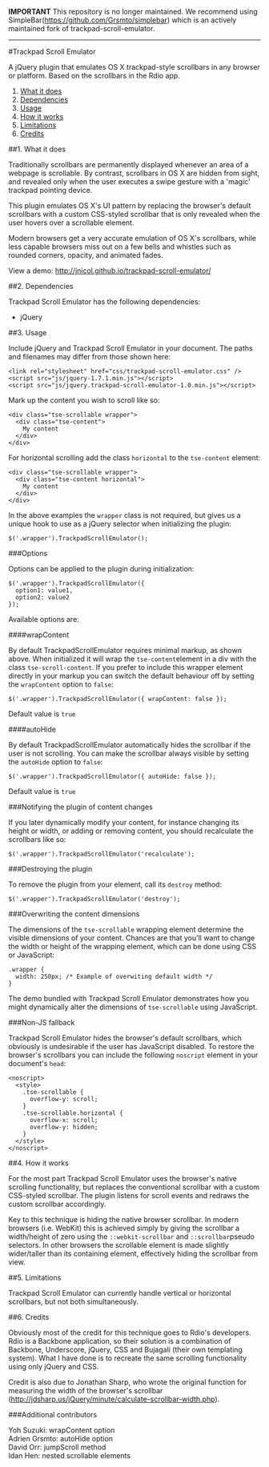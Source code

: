 **IMPORTANT** This repository is no longer maintained. We recommend using SimpleBar(https://github.com/Grsmto/simplebar) which is an actively maintained fork of trackpad-scroll-emulator.

<hr>

#Trackpad Scroll Emulator

A jQuery plugin that emulates OS X trackpad-style scrollbars in any browser or platform. Based on the scrollbars in the Rdio app.

1. [What it does](#1-what-it-does)
2. [Dependencies](#2-dependencies)
3. [Usage](#3-usage)
4. [How it works](#4-how-it-works)
5. [Limitations](#5-limitations)
6. [Credits](#6-credits)

##1. What it does

Traditionally scrollbars are permanently displayed whenever an area of a webpage is scrollable. By contrast, scrollbars in OS X are hidden from sight, and revealed only when the user executes a swipe gesture with a 'magic' trackpad pointing device.

This plugin emulates OS X's UI pattern by replacing the browser's default scrollbars with a custom CSS-styled scrollbar that is only revealed when the user hovers over a scrollable element.

Modern browsers get a very accurate emulation of OS X's scrollbars, while less capable browsers miss out on a few bells and whistles such as rounded corners, opacity, and animated fades.

View a demo: http://jnicol.github.io/trackpad-scroll-emulator/

##2. Dependencies

Trackpad Scroll Emulator has the following dependencies:

- jQuery

##3. Usage

Include jQuery and Trackpad Scroll Emulator in your document. The paths and filenames may differ from those shown here:

    <link rel="stylesheet" href="css/trackpad-scroll-emulator.css" />
    <script src="js/jquery-1.7.1.min.js"></script>
    <script src="js/jquery.trackpad-scroll-emulator-1.0.min.js"></script>

Mark up the content you wish to scroll like so:

    <div class="tse-scrollable wrapper">
      <div class="tse-content">
        My content
      </div>
    </div>

For horizontal scrolling add the class `horizontal` to the `tse-content` element:

    <div class="tse-scrollable wrapper">
      <div class="tse-content horizontal">
        My content
      </div>
    </div>

In the above examples the `wrapper` class is not required, but gives us a unique hook to use as a jQuery selector when initializing the plugin:

    $('.wrapper').TrackpadScrollEmulator();

###Options

Options can be applied to the plugin during initialization:

    $('.wrapper').TrackpadScrollEmulator({
      option1: value1,
      option2: value2
    });

Available options are:

####wrapContent

By default TrackpadScrollEmulator requires minimal markup, as shown above. When initialized it will wrap the `tse-content`element in a div with the class `tse-scroll-content`. If you prefer to include this wrapper element directly in your markup you can switch the default behaviour off by setting the `wrapContent` option to `false`:

    $('.wrapper').TrackpadScrollEmulator({ wrapContent: false });

Default value is `true`

####autoHide

By default TrackpadScrollEmulator automatically hides the scrollbar if the user is not scrolling. You can make the scrollbar always visible by setting the `autoHide` option to `false`:

    $('.wrapper').TrackpadScrollEmulator({ autoHide: false });

Default value is `true`

###Notifying the plugin of content changes

If you later dynamically modify your content, for instance changing its height or width, or adding or removing content, you should recalculate the scrollbars like so:

    $('.wrapper').TrackpadScrollEmulator('recalculate');

###Destroying the plugin

To remove the plugin from your element, call its `destroy` method:

    $('.wrapper').TrackpadScrollEmulator('destroy');

###Overwriting the content dimensions

The dimensions of the `tse-scrollable` wrapping element determine the visible dimensions of your content. Chances are that you'll want to change the width or height of the wrapping element, which can be done using CSS or JavaScript:

    .wrapper {
      width: 250px; /* Example of overwiting default width */
    }

The demo bundled with Trackpad Scroll Emulator demonstrates how you might dynamically alter the dimensions of `tse-scrollable` using JavaScript.

###Non-JS fallback

Trackpad Scroll Emulator hides the browser's default scrollbars, which obviously is undesirable if the user has JavaScript disabled. To restore the browser's scrollbars you can include the following `noscript` element in your document's `head`:

    <noscript>
      <style>
        .tse-scrollable {
          overflow-y: scroll;
        }
        .tse-scrollable.horizontal {
          overflow-x: scroll;
          overflow-y: hidden;
        }
      </style>
    </noscript>

##4. How it works

For the most part Trackpad Scroll Emulator uses the browser's native scrolling functionality, but replaces the conventional scrollbar with a custom CSS-styled scrollbar. The plugin listens for scroll events and redraws the custom scrollbar accordingly.

Key to this technique is hiding the native browser scrollbar. In modern browsers (i.e. WebKit) this is achieved simply by giving the scrollbar a width/height of zero using the `::webkit-scrollbar` and `::scrollbar`pseudo selectors. In other browsers the scrollable element is made slightly wider/taller than its containing element, effectively hiding the scrollbar from view.

##5. Limitations

Trackpad Scroll Emulator can currently handle vertical or horizontal scrollbars, but not both simultaneously.

##6. Credits

Obviously most of the credit for this technique goes to Rdio's developers. Rdio is a Backbone application, so their solution is a combination of Backbone, Underscore, jQuery, CSS and Bujagali (their own templating system). What I have done is to recreate the same scrolling functionality using only jQuery and CSS.

Credit is also due to Jonathan Sharp, who wrote the original function for measuring the width of the browser's scrollbar (http://jdsharp.us/jQuery/minute/calculate-scrollbar-width.php).

###Additional contributors

Yoh Suzuki: wrapContent option  
Adrien Grsmto: autoHide option  
David Orr: jumpScroll method  
Idan Hen: nested scrollable elements  
